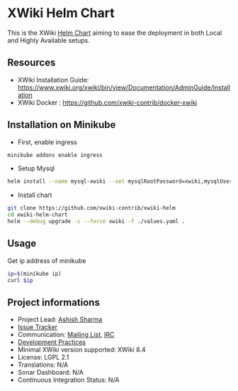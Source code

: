 # XWiki Helm Chart

This is the XWiki [Helm Chart](https://helm.sh/docs/developing_charts) aiming to ease the deployment in both Local and Highly Available setups.  


## Resources

* XWiki Installation Guide: https://www.xwiki.org/xwiki/bin/view/Documentation/AdminGuide/Installation
* XWiki Docker : https://github.com/xwiki-contrib/docker-xwiki

## Installation on Minikube

* First, enable ingress

```bash
minikube addons enable ingress
```

* Setup Mysql

```bash
helm install --name mysql-xwiki --set mysqlRootPassword=xwiki,mysqlUser=xwiki,mysqlPassword=xwiki,mysqlDatabase=xwiki,imageTag=5.7 stable/mysql
```

* Install chart

```bash
git clone https://github.com/xwiki-contrib/xwiki-helm
cd xwiki-helm-chart
helm --debug upgrade -i --force xwiki -f ./values.yaml .
```

## Usage

Get ip address of minikube 

```bash
ip=$(minikube ip)
curl $ip
```

## Project informations

* Project Lead: [Ashish Sharma](https://www.xwiki.org/xwiki/bin/view/XWiki/ashish932)
* [Issue Tracker](http://jira.xwiki.org/browse/HELM)
* Communication: [Mailing List](http://dev.xwiki.org/xwiki/bin/view/Community/MailingLists), [IRC](http://dev.xwiki.org/xwiki/bin/view/Community/IRC)
* [Development Practices](http://dev.xwiki.org)
* Minimal XWiki version supported: XWiki 8.4
* License: LGPL 2.1
* Translations: N/A
* Sonar Dashboard: N/A
* Continuous Integration Status: N/A
